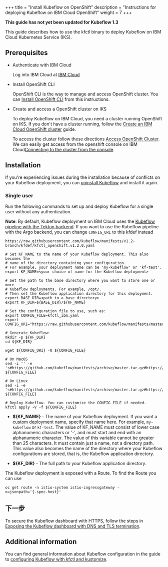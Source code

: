 +++
title = "Install Kubeflow on OpenShift"
description = "Instructions for deploying Kubeflow on IBM Cloud OpenShift"
weight = 7
+++

**This guide has not yet been updated for Kubeflow 1.3**

This guide describes how to use the kfctl binary to deploy Kubeflow on IBM Cloud Kubernetes Service (IKS).

## Prerequisites

* Authenticate with IBM Cloud

  Log into IBM Cloud at [IBM Cloud](https://cloud.ibm.com)

* Install OpenShift CLI

  OpenShift CLI is the way to manage and access OpenShift cluster. You can [Install OpenShift CLI](https://cloud.ibm.com/docs/openshift?topic=openshift-openshift-cli) from this instructions.

* Create and access a OpenShift cluster on IKS

  To deploy Kubeflow on IBM Cloud, you need a cluster running OpenShift on IKS. If you don't have a cluster running, follow the [Create an IBM Cloud OpenShift cluster](https://cloud.ibm.com/docs/openshift?topic=openshift-clusters) guide.

  To access the cluster follow these directions [Access OpenShift Cluster](https://cloud.ibm.com/docs/openshift?topic=openshift-access_cluster). We can easily get access from the openshift console on IBM Cloud[Connecting to the cluster from the console](https://cloud.ibm.com/docs/openshift?topic=openshift-access_cluster#access_oc_console).


## Installation 

If you're experiencing issues during the installation because of conflicts on your Kubeflow deployment, you can [uninstall Kubeflow](/docs/ibm/deploy/uninstall-kubeflow) and install it again.

### Single user

Run the following commands to set up and deploy Kubeflow for a single user without any authentication.

**Note**: By default, Kubeflow deployment on IBM Cloud uses the [Kubeflow pipeline with the Tekton backend](https://github.com/kubeflow/kfp-tekton#kubeflow-pipelines-with-tekton).
If you want to use the Kubeflow pipeline with the Argo backend, you can change `CONFIG_URI` to this kfdef instead

```
https://raw.githubusercontent.com/kubeflow/manifests/v1.2-branch/kfdef/kfctl_openshift.v1.2.0.yaml
```

```shell
# Set KF_NAME to the name of your Kubeflow deployment. This also becomes the
# name of the directory containing your configuration.
# For example, your deployment name can be 'my-kubeflow' or 'kf-test'.
export KF_NAME=<your choice of name for the Kubeflow deployment>

# Set the path to the base directory where you want to store one or more 
# Kubeflow deployments. For example, /opt/.
# Then set the Kubeflow application directory for this deployment.
export BASE_DIR=<path to a base directory>
export KF_DIR=${BASE_DIR}/${KF_NAME}

# Set the configuration file to use, such as:
export CONFIG_FILE=kfctl_ibm.yaml
export CONFIG_URI="https://raw.githubusercontent.com/kubeflow/manifests/master/distributions/kfdef/kfctl_openshift.master.kfptekton.yaml"

# Generate Kubeflow:
mkdir -p ${KF_DIR}
cd ${KF_DIR}

wget ${CONFIG_URI} -O ${CONFIG_FILE}

# On MacOS
sed -i '' -e 's#https://github.com/kubeflow/manifests/archive/master.tar.gz#https://github.com/kubeflow/manifests/archive/552a4ba84567ed8c0f9abca12f15b8eed000426c.tar.gz#g' ${CONFIG_FILE}

# On Linux
sed -i -e 's#https://github.com/kubeflow/manifests/archive/master.tar.gz#https://github.com/kubeflow/manifests/archive/552a4ba84567ed8c0f9abca12f15b8eed000426c.tar.gz#g' ${CONFIG_FILE}

# Deploy Kubeflow. You can customize the CONFIG_FILE if needed.
kfctl apply -V -f ${CONFIG_FILE}
```

* **${KF_NAME}** - The name of your Kubeflow deployment.
  If you want a custom deployment name, specify that name here.
  For example,  `my-kubeflow` or `kf-test`.
  The value of KF_NAME must consist of lower case alphanumeric characters or
  '-', and must start and end with an alphanumeric character.
  The value of this variable cannot be greater than 25 characters. It must
  contain just a name, not a directory path.
  This value also becomes the name of the directory where your Kubeflow 
  configurations are stored, that is, the Kubeflow application directory. 

* **${KF_DIR}** - The full path to your Kubeflow application directory.

The Kubeflow deployment is exposed with a Route. To find the Route you can use 

```
oc get route -n istio-system istio-ingressgateway -o=jsonpath='{.spec.host}'
```

## 下一步

To secure the Kubeflow dashboard with HTTPS, follow the steps in [Exposing the Kubeflow dashboard with DNS and TLS termination](/docs/ibm/deploy/authentication/#setting-up-an-nlb).

## Additional information

You can find general information about Kubeflow configuration in the guide to [configuring Kubeflow with kfctl and kustomize](/docs/other-guides/kustomize/).
